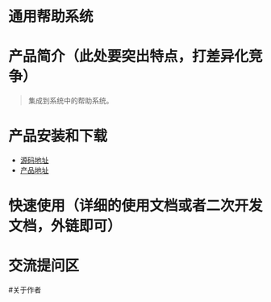 # 通用帮助系统

# 产品简介（此处要突出特点，打差异化竞争）
> 集成到系统中的帮助系统。

# 产品安装和下载
* [源码地址](https://github.com/systemhejiyong/helpcms.git)  
* [产品地址](#)  

# 快速使用（详细的使用文档或者二次开发文档，外链即可）

# 交流提问区

#关于作者